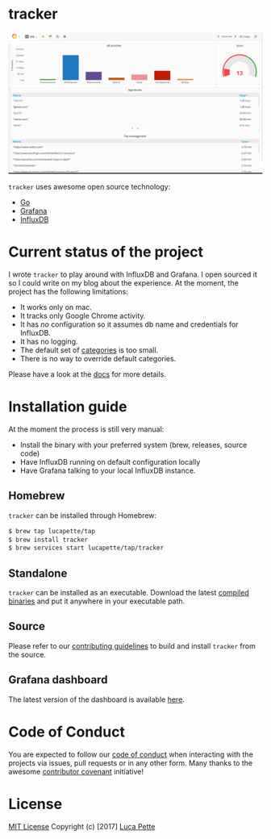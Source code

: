 # tracker

![screenshot](docs/screenshot.png)

`tracker` uses awesome open source technology:

- [Go](https://golang.org)
- [Grafana](https://github.com/grafana/grafana)
- [InfluxDB](https://github.com/influxdata/influxdb)

# Current status of the project

I wrote `tracker` to play around with InfluxDB and Grafana. I open sourced it
so I could write on my blog about the experience. At the moment, the project
has the following limitations:

- It works only on mac.
- It tracks only Google Chrome activity.
- It has *no* configuration so it assumes db name and credentials for
  InfluxDB.
- It has no logging.
- The default set of [categories](/categories.csv) is too small.
- There is no way to override default categories.

Please have a look at the [docs](docs/development.md) for more details.

# Installation guide

At the moment the process is still very manual:

- Install the binary with your preferred system (brew, releases, source code)
- Have InfluxDB running on default configuration locally
- Have Grafana talking to your local InfluxDB instance.

## Homebrew

`tracker` can be installed through Homebrew:

``` sh
$ brew tap lucapette/tap
$ brew install tracker
$ brew services start lucapette/tap/tracker
```

## Standalone

`tracker` can be installed as an executable. Download the latest [compiled
binaries](https://github.com/lucapette/tracker/releases) and put it anywhere
in your executable path.

## Source

Please refer to our [contributing guidelines](/CONTRIBUTING.md) to build and
install `tracker` from the source.

## Grafana dashboard

The latest version of the dashboard is available
[here](/docs/Me-1487506103645.json).

# Code of Conduct

You are expected to follow our [code of conduct](/CODE_OF_CONDUCT.md) when
interacting with the projects via issues, pull requests or in any other form.
Many thanks to the awesome [contributor
covenant](http://contributor-covenant.org/) initiative!

# License

[MIT License](/LICENSE) Copyright (c) [2017] [Luca Pette](http://lucapette.me)
